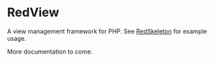 RedView
=======

A view management framework for PHP. See [RedSkeleton][1] for example usage.

More documentation to come.

[1]: https://github.com/gitbuh/redskeleton

